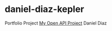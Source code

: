 # daniel-diaz-kepler
Portfolio Project
[My Open API Project](https://github.com/danny45694/CTD_open_API_project.git) 
Daniel Diaz